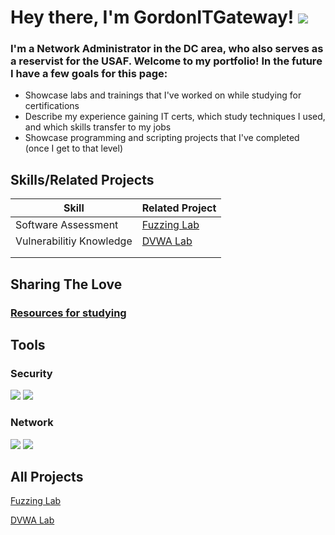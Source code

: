 # Hey there, I'm GordonITGateway! <a href="https://www.linkedin.com/in/%F0%9F%9B%A1%EF%B8%8Fkyle-gordon-wylie-670b1318b/"> <img src="https://img.shields.io/badge/-LinkedIn-0072b1?&style=for-the-badge&logo=linkedin&logoColor=white" /> </a>
### I'm a Network Administrator in the DC area, who also serves as a reservist for the USAF. Welcome to my portfolio! In the future I have a few goals for this page:
- Showcase labs and trainings that I've worked on while studying for certifications
- Describe my experience gaining IT certs, which study techniques I used, and which skills transfer to my jobs
- Showcase programming and scripting projects that I've completed (once I get to that level)


## Skills/Related Projects
| Skill | Related Project |
|-------|-----------------|
| Software Assessment | <a href="https://github.com/GordonITGateway/Fuzzing-Lab/tree/main"> Fuzzing Lab </a> |
| Vulnerabilitiy Knowledge | <a href="https://github.com/GordonITGateway/DVWA-Lab/tree/main"> DVWA Lab </a> |
|  |  |
|  |  |


## Sharing The Love
### <a href= https://github.com/GordonITGateway/Studying> Resources for studying </a>


## Tools
### Security
<div>
  <img src="https://img.shields.io/badge/-Burp Suite-FF7139?&style=for-the-badge&logo=burp-suite&logoColor=white" />
  <img src="https://img.shields.io/badge/-Security Onion-05122A?&style=for-the-badge&logo=security-onion&logoColor=white" />
</div>

### Network
<div>
  <img src="https://img.shields.io/badge/-Nmap-4682B4?&style=for-the-badge&logo=nmap&logoColor=white" />
  <img src="https://img.shields.io/badge/-Wireshark-1679A7?&style=for-the-badge&logo=Wireshark&logoColor=white" />
</div>

## All Projects
<a href="https://github.com/GordonITGateway/Fuzzing-Lab/tree/main"> Fuzzing Lab </a>

<a href="https://github.com/GordonITGateway/DVWA-Lab/tree/main"> DVWA Lab </a>

